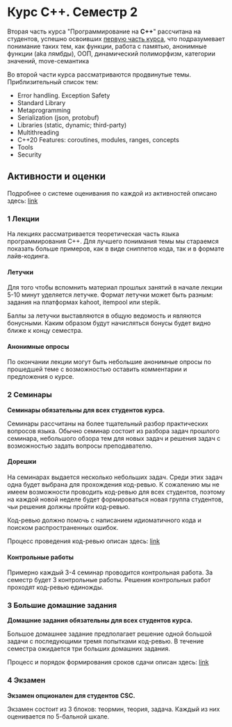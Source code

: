 # Курс С++. Семестр 2

Вторая часть курса "Программирование на **С++**" рассчитана на студентов, успешно освоивших [первую часть курса](https://my.compscicenter.ru/courses/2021-autumn/1.975-cpp-1/), что подразумевает понимание таких тем, как функции, работа с памятью, анонимные функции (aka лямбды), ООП, динамический полиморфизм, категории значений, move-семантика

Во второй части курса рассматриваются продвинутые темы. Приблизительный список тем:

- Error handling. Exception Safety
- Standard Library
- Metaprogramming
- Serialization (json, protobuf)
- Libraries (static, dynamic; third-party)
- Multithreading
- C++20 Features: coroutines, modules, ranges, concepts
- Tools
- Security

## Активности и оценки

Подробнее о системе оценивания по каждой из активностей описано здесь: [link](https://github.com/cpp-practice/cpp-practice-cpp-materials-2122-public/blob/main/semester-2/grading.md)

### 1 Лекции

На лекциях рассматривается теоретическая часть языка программирования С++. Для лучшего понимания темы мы стараемся показать больше примеров, как в виде сниппетов кода, так и в формате лайв-кодинга.

#### Летучки

Для того чтобы вспомнить материал прошлых занятий в начале лекции 5-10 минут уделяется летучке. Формат летучки может быть разным: задания на платформах kahoot, itempool или stepik.

Баллы за летучки выставляются в общую ведомость и являются бонусными.
Каким образом будут начисляться бонусы будет видно ближе к концу семестра.

#### Анонимные опросы

По окончании лекции могут быть небольшие анонимные опросы по прошедшей теме с возможностью оставить комментарии и предложения о курсе.

### 2 Семинары

**Семинары обязательны для всех студентов курса.**

Семинары рассчитаны на более тщательный разбор практических вопросов языка.
Обычно семинар состоит из разбора задач прошлого семинара, небольшого обзора тем для новых задач и решения задач с возможностью задать вопросы преподавателю.

#### Дорешки

На семинарах выдается несколько небольших задач.
Среди этих задач одна будет выбрана для прохождения код-ревью.
К сожалению мы не имеем возможности проводить код-ревью для всех студентов, поэтому на каждой новой неделе будет формироваться новая группа студентов, чьи решения должны пройти код-ревью.

Код-ревью должно помочь с написанием идиоматичного кода и поиском распространенных ошибок.

Процесс проведения код-ревью описан здесь: [link](https://github.com/cpp-practice/cpp-practice-cpp-materials-2122-public/blob/main/semester-2/sem-review-process.md)

#### Контрольные работы

Примерно каждый 3-4 семинар проводится контрольная работа. За семестр будет 3 контрольные работы.
Решения контрольных работ проходят код-ревью единожды.

### 3 Большие домашние задания

**Домашние задания обязательны для всех студентов курса.**

Большое домашнее задание предполагает решение одной большой задачи с последующими тремя попытками код-ревью. В течение семестра ожидается три больших домашних задания.

Процесс и порядок формирования сроков сдачи описан здесь: [link](https://docs.google.com/document/d/1jRe4kkmBiv0_yeJPx4p8AojyHgW5nIpRR9l-M_CZICU/edit?usp=sharing)

### 4 Экзамен

**Экзамен опционален для студентов CSC.**

Экзамен состоит из 3 блоков: теормин, теория, задача. Каждый из них оценивается по 5-бальной шкале.

